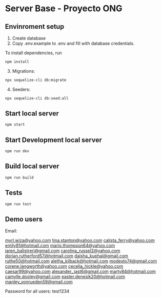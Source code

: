# Server Base - Proyecto ONG


## Envinroment setup

1) Create database
2) Copy .env.example to .env and fill with database credentials.

To install dependencies, run
``` bash
npm install
```

3) Migrations:
``` bash
npx sequelize-cli db:migrate
```

4) Seeders:
``` bash
npx sequelize-cli db:seed:all
```

## Start local server

``` bash
npm start
```

## Start Development local server

``` bash
npm run dev
```

## Build local server

``` bash
npm run build
```

## Tests

``` bash
npm run test
```

## Demo users

Email:

myrl.wiza@yahoo.com
tina.stanton@yahoo.com
calista_ferry@yahoo.com
emily81@hotmail.com
mario.thompson64@yahoo.com
jaren_balistreri@gmail.com
carolina_russel2@yahoo.com
dorian.rutherford57@hotmail.com
daisha_kuphal@gmail.com
ruthe50@hotmail.com
aletha_kilback@hotmail.com
modesto74@gmail.com
corene.langworth@yahoo.com
cecelia_hickle@yahoo.com
caesar99@yahoo.com
alexander_jast6@gmail.com
marty84@hotmail.com
camylle.dooley@gmail.com
easter.denesik20@hotmail.com
manley_vonrueden59@gmail.com

Password for all users: test1234